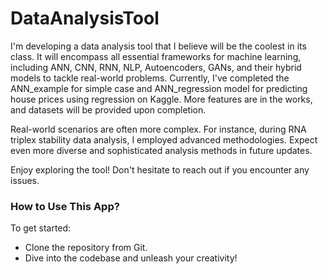 # DataAnalysisTool

I'm developing a data analysis tool that I believe will be the coolest in its class. It will encompass all essential frameworks for machine learning, including ANN, CNN, RNN, NLP, Autoencoders, GANs, and their hybrid models to tackle real-world problems. Currently, I've completed the ANN_example for simple case and ANN_regression model for predicting house prices using regression on Kaggle. More features are in the works, and datasets will be provided upon completion.

Real-world scenarios are often more complex. For instance, during RNA triplex stability data analysis, I employed advanced methodologies. Expect even more diverse and sophisticated analysis methods in future updates.

Enjoy exploring the tool! Don't hesitate to reach out if you encounter any issues.

### How to Use This App?

To get started:
- Clone the repository from Git.
- Dive into the codebase and unleash your creativity!